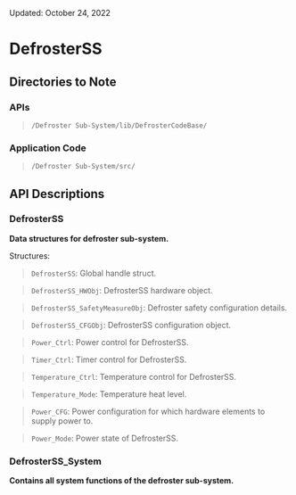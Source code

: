 Updated: October 24, 2022

# DefrosterSS

## Directories to Note

### APIs

>`/Defroster Sub-System/lib/DefrosterCodeBase/`

### Application Code

>`/Defroster Sub-System/src/`

## API Descriptions

### DefrosterSS

**Data structures for defroster sub-system.**

Structures:

>`DefrosterSS`: Global handle struct.

>`DefrosterSS_HWObj`: DefrosterSS hardware object.

>`DefrosterSS_SafetyMeasureObj`: Defroster safety configuration details.

>`DefrosterSS_CFGObj`: DefrosterSS configuration object.

>`Power_Ctrl`: Power control for DefrosterSS.

>`Timer_Ctrl`: Timer control for DefrosterSS.

>`Temperature_Ctrl`: Temperature control for DefrosterSS.

>`Temperature_Mode`: Temperature heat level.

>`Power_CFG`: Power configuration for which hardware elements to supply power to.

>`Power_Mode`: Power state of DefrosterSS.

### DefrosterSS_System

**Contains all system functions of the defroster sub-system.**
